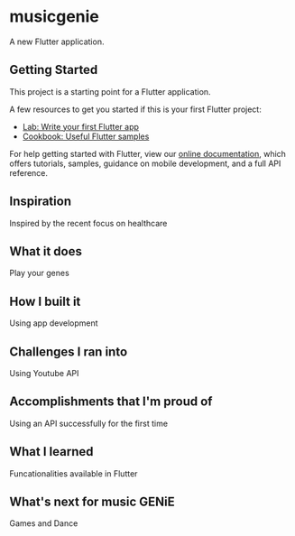 # musicgenie

A new Flutter application.

## Getting Started

This project is a starting point for a Flutter application.

A few resources to get you started if this is your first Flutter project:

- [Lab: Write your first Flutter app](https://flutter.dev/docs/get-started/codelab)
- [Cookbook: Useful Flutter samples](https://flutter.dev/docs/cookbook)

For help getting started with Flutter, view our
[online documentation](https://flutter.dev/docs), which offers tutorials,
samples, guidance on mobile development, and a full API reference.

## Inspiration
Inspired by the recent focus on healthcare

## What it does
Play your genes

## How I built it
Using app development

## Challenges I ran into
Using Youtube API

## Accomplishments that I'm proud of
Using an API successfully for the first time

## What I learned
Funcationalities available in Flutter

## What's next for music GENiE
Games and Dance